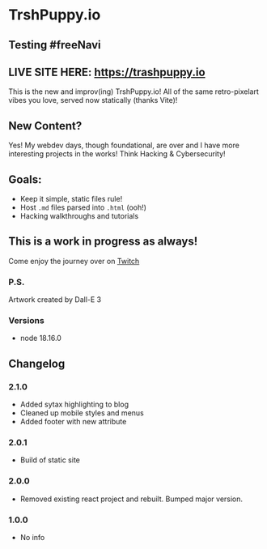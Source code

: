# TrshPuppy.io

## Testing #freeNavi

## LIVE SITE HERE: https://trashpuppy.io

This is the new and improv(ing) TrshPuppy.io! All of the same retro-pixelart vibes you love, served now statically (thanks Vite)!

## New Content?

Yes! My webdev days, though foundational, are over and I have more interesting projects in the works! Think Hacking & Cybersecurity!

## Goals:

-  Keep it simple, static files rule!
-  Host `.md` files parsed into `.html` (ooh!)
-  Hacking walkthroughs and tutorials

## This is a work in progress as always!

Come enjoy the journey over on [Twitch](https://twitch.tv/trshpuppy)

### P.S.

Artwork created by Dall-E 3

### Versions

-  node 18.16.0

## Changelog

### 2.1.0

-  Added sytax highlighting to blog
-  Cleaned up mobile styles and menus
-  Added footer with new attribute

### 2.0.1

-  Build of static site

### 2.0.0

-  Removed existing react project and rebuilt. Bumped major version.

### 1.0.0

-  No info
